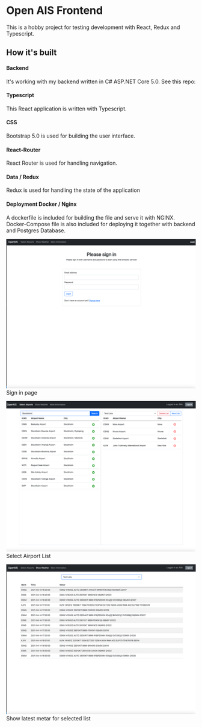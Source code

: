 # Open AIS Frontend

This is a hobby project for testing development with React, Redux and Typescript.

## How it's built

#### Backend

It's working with my backend written in C# ASP.NET Core 5.0.
See this repo:

#### Typescript

This React application is written with Typescript.

#### CSS

Bootstrap 5.0 is used for building the user interface.

#### React-Router

React Router is used for handling navigation.

#### Data / Redux

Redux is used for handling the state of the application

#### Deployment Docker / Nginx

A dockerfile is included for building the file and serve it with NGINX.
Docker-Compose file is also included for deploying it together with backend and Postgres Database.

![Signin](/screens/signin.png)
Sign in page

![Select Airport](/screens/select.png)
Select Airport List

![Show weather](/screens/wx.png)
Show latest metar for selected list

